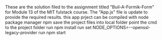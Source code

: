 These are the solution filed to the assignment titled "Buil-A-Formik-Form" for Module 13 of the MIT fulstack course.
The "App.js" file is update to provide the required results.
this app prject can be compiled with node package manager npm
save the project files into local folder
point the cmd to the project folder
run npm install
run set NODE_OPTIONS=--openssl-legacy-provider
run npm start
